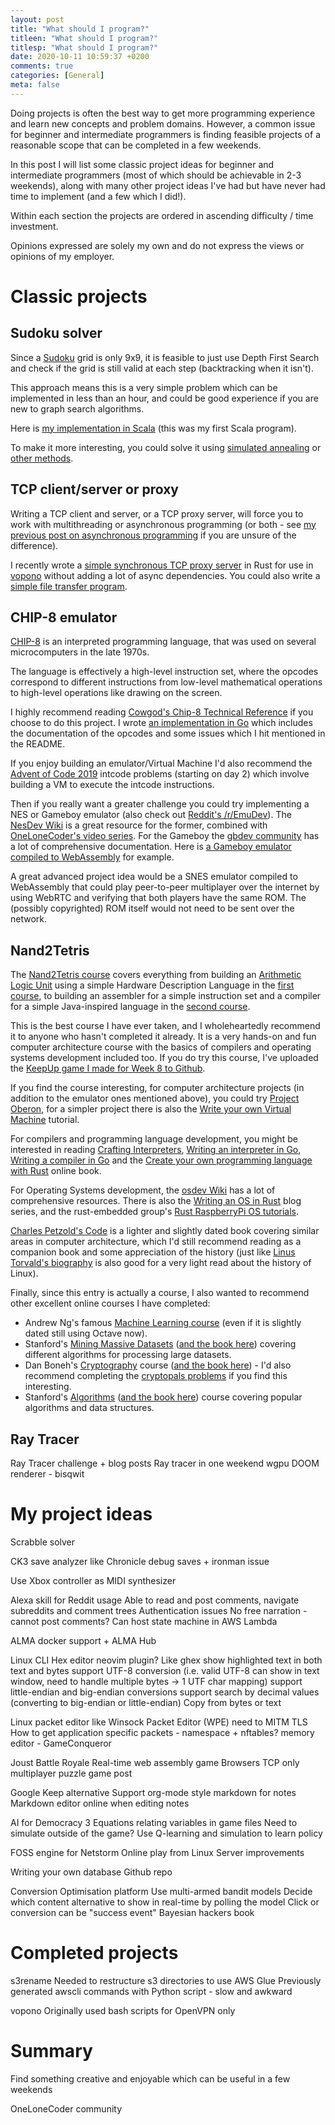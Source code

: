 ```yaml
---
layout: post
title: "What should I program?"
titleen: "What should I program?"
titlesp: "What should I program?"
date: 2020-10-11 10:59:37 +0200
comments: true
categories: [General]
meta: false
---
```


Doing projects is often the best way to get more programming experience
and learn new concepts and problem domains. However, a common issue for
beginner and intermediate programmers is finding feasible projects of a
reasonable scope that can be completed in a few weekends.

In this post I will list some classic project ideas for beginner and
intermediate programmers (most of which should be achievable in 2-3
weekends), along with many other project ideas I've had but have never
had time to implement (and a few which I did!).

Within each section the projects are ordered in ascending difficulty /
time investment.

<!--more-->

Opinions expressed are solely my own and do not express the views or opinions of my employer.

# Classic projects

## Sudoku solver

Since a [Sudoku](https://en.wikipedia.org/wiki/Sudoku) grid is only 9x9, it is feasible to just use Depth First
Search and check if the grid is still valid at each step (backtracking
when it isn't).

This approach means this is a very simple problem which can be implemented in
less than an hour, and could be good experience if you are new to graph
search algorithms.

Here is [my implementation in Scala](https://github.com/jamesmcm/scala-sudoku-solver/blob/master/src/main/scala/sudoku/Main.scala) (this was my first Scala
program).

To make it more interesting, you could solve it using [simulated
annealing](https://www.adrian.idv.hk/2019-01-30-simanneal/) or
[other methods](https://www.researchgate.net/publication/256087959_Finding_Solutions_to_Sudoku_Puzzles_Using_Human_Intuitive_Heuristics).

## TCP client/server or proxy

Writing a TCP client and server, or a TCP proxy server, will force you
to work with multithreading or asynchronous programming (or both - see
[my previous post on asynchronous programming](http://jamesmcm.github.io/blog/2020/05/06/a-practical-introduction-to-async-programming-in-rust/#en) 
if you are unsure of the difference).

I recently wrote a [simple synchronous TCP proxy server](https://github.com/jamesmcm/basic_tcp_proxy) in Rust for
use in [vopono](https://github.com/jamesmcm/vopono) without adding a 
lot of async dependencies. You could also write a
[simple file transfer program](https://github.com/dpohanlon/Transfer).

## CHIP-8 emulator

[CHIP-8](https://en.wikipedia.org/wiki/CHIP-8) is an interpreted
programming language, that was used on several microcomputers in the
late 1970s. 

The language is effectively a high-level instruction set,
where the opcodes correspond to different instructions from low-level
mathematical operations to high-level operations like drawing on the
screen.

I highly recommend reading 
[Cowgod's Chip-8 Technical Reference](http://devernay.free.fr/hacks/chip8/C8TECH10.HTM)
if you choose to do this project. I wrote [an implementation in Go](https://github.com/jamesmcm/chip8go)
which includes the documentation of the opcodes and some issues which I hit 
mentioned in the README.

If you enjoy building an emulator/Virtual Machine I'd also recommend the 
[Advent of Code 2019](https://adventofcode.com/2019/day/2) intcode problems
(starting on day 2) which involve building a VM to execute the intcode instructions.

Then if you really want a greater challenge you could try implementing a 
NES or Gameboy emulator (also check out [Reddit's /r/EmuDev](https://www.reddit.com/r/EmuDev/)). The [NesDev Wiki](http://wiki.nesdev.com/w/index.php/Nesdev_Wiki)
is a great resource for the former, combined with [OneLoneCoder's video
series](https://www.youtube.com/watch?v=nViZg02IMQo&list=PLrOv9FMX8xJHqMvSGB_9G9nZZ_4IgteYf). 
For the Gameboy the [gbdev community](https://github.com/gbdev/awesome-gbdev) 
has a lot of comprehensive documentation. Here is [a Gameboy emulator
compiled to WebAssembly](https://github.com/BlueBlazin/gbemu) for
example.

A great advanced project idea would be a SNES emulator compiled to WebAssembly
that could play peer-to-peer multiplayer over the internet by using
WebRTC and verifying that both players have the same ROM. The (possibly
copyrighted) ROM itself would not need to be sent over the network.

## Nand2Tetris

The [Nand2Tetris course](https://www.nand2tetris.org/) covers everything
from building an [Arithmetic Logic Unit](https://en.wikipedia.org/wiki/Arithmetic_logic_unit) using a simple Hardware
Description Language in the [first course](https://www.coursera.org/learn/build-a-computer), to building an assembler for a
simple instruction set and a compiler for a simple Java-inspired language
in the [second course](https://www.coursera.org/learn/nand2tetris2).

This is the best course I have ever taken, and I wholeheartedly
recommend it to anyone who hasn't completed it already. It is a very
hands-on and fun computer architecture course with the basics of
compilers and operating systems development included too. If you do try
this course, I've uploaded the [KeepUp game I made for Week 8 to Github](https://github.com/jamesmcm/HackKeepUp).

If you find the course interesting, for computer architecture projects
(in addition to the emulator ones mentioned above), you could try
[Project Oberon](http://www.projectoberon.com/), for a simpler project
there is also the [Write your own Virtual Machine](https://justinmeiners.github.io/lc3-vm/) tutorial.

For compilers and programming language development, you might be
interested in reading [Crafting Interpreters](https://craftinginterpreters.com/),
[Writing an interpreter in Go](https://interpreterbook.com/),
[Writing a compiler in Go](https://compilerbook.com/) and the 
[Create your own programming language with Rust](https://createlang.rs/)
online book.

For Operating Systems development, the [osdev Wiki](https://wiki.osdev.org/Expanded_Main_Page)
has a lot of comprehensive resources. There is also the 
[Writing an OS in Rust](https://os.phil-opp.com/) blog series, and the
rust-embedded group's [Rust RaspberryPi OS tutorials](https://github.com/rust-embedded/rust-raspberrypi-OS-tutorials).

[Charles Petzold's Code](https://www.amazon.com/Code-Language-Computer-Hardware-Software/dp/0735611319)
is a lighter and slightly dated book covering similar areas in computer
architecture, which I'd still recommend reading as a companion book and
some appreciation of the history (just like [Linus Torvald's biography](https://www.amazon.com/Just-Fun-Story-Accidental-Revolutionary/dp/0066620732/) is also
good for a very light read about the history of Linux).

Finally, since this entry is actually a course, I also wanted to
recommend other excellent online courses I have completed:

* Andrew Ng's famous [Machine Learning course](https://www.coursera.org/learn/machine-learning) (even if it is slightly
  dated still using Octave now).
* Stanford's [Mining Massive Datasets](https://online.stanford.edu/courses/soe-ycs0007-mining-massive-data-sets)
   ([and the book here](http://www.mmds.org/)) covering different algorithms for processing large datasets.
* Dan Boneh's [Cryptography](https://www.coursera.org/learn/crypto) course
  ([and the book here](http://toc.cryptobook.us/)) - I'd also recommend completing
  the [cryptopals problems](https://cryptopals.com/) if you find this interesting.
* Stanford's [Algorithms](https://www.coursera.org/specializations/algorithms)
  ([and the book here](http://www.algorithmsilluminated.org/)) course covering
  popular algorithms and data structures.

## Ray Tracer

Ray Tracer challenge + blog posts
Ray tracer in one weekend
wgpu
DOOM renderer - bisqwit


# My project ideas
Scrabble solver

CK3 save analyzer
like Chronicle
debug saves + ironman issue

Use Xbox controller as MIDI synthesizer

Alexa skill for Reddit usage
Able to read and post comments, navigate subreddits and comment trees
Authentication issues
No free narration - cannot post comments?
Can host state machine in AWS Lambda

ALMA docker support + ALMA Hub

Linux CLI Hex editor
neovim plugin?
Like ghex show highlighted text in both text and bytes
support UTF-8 conversion (i.e. valid UTF-8 can show in text window, need
to handle multiple bytes -> 1 UTF char mapping)
support little-endian and big-endian conversions
support search by decimal values (converting to big-endian or
little-endian)
Copy from bytes or text

Linux packet editor
like Winsock Packet Editor (WPE)
need to MITM TLS
How to get application specific packets - namespace + nftables?
memory editor - GameConqueror

Joust Battle Royale
Real-time web assembly game
Browsers TCP only
multiplayer puzzle game post

Google Keep alternative
Support org-mode style markdown for notes
Markdown editor online when editing notes

AI for Democracy 3
Equations relating variables in game files
Need to simulate outside of the game?
Use Q-learning and simulation to learn policy

FOSS engine for Netstorm
Online play from Linux
Server improvements

Writing your own database
Github repo

Conversion Optimisation platform
Use multi-armed bandit models
Decide which content alternative to show in real-time by polling the
model
Click or conversion can be "success event"
Bayesian hackers book

# Completed projects

s3rename
Needed to restructure s3 directories to use AWS Glue
Previously generated awscli commands with Python script - slow and
awkward

vopono
Originally used bash scripts for OpenVPN only

# Summary

Find something creative and enjoyable which can be useful in a few
weekends

OneLoneCoder community
